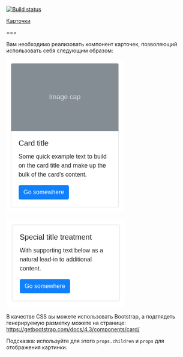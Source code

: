 [![Build status](https://ci.appveyor.com/api/projects/status/prmbdbmhiml4rama/branch/main?svg=true)](https://ci.appveyor.com/project/bombik815/ra-composition-cards/branch/main)

[Карточки](https://bombik815.github.io/ra-composition-cards/)

===

Вам необходимо реализовать компонент карточек, позволяющий использовать себя следующим образом:

![](./assets/card1.png)

![](./assets/card2.png)

В качестве CSS вы можете использовать Bootstrap, а подглядеть генерируемую разметку можете на странице: https://getbootstrap.com/docs/4.3/components/card/

Подсказка: используйте для этого `props.children` и `props` для отображения картинки.
